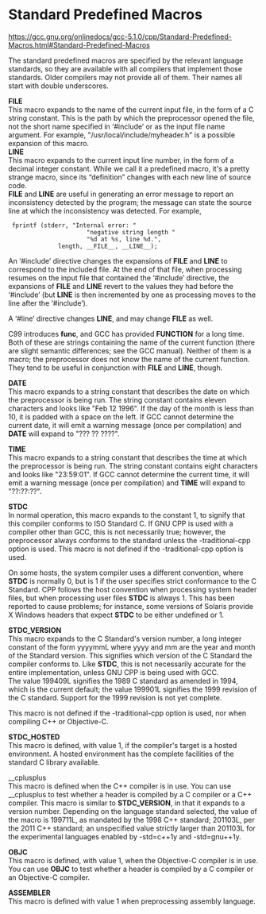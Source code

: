 # Standard Predefined Macros
https://gcc.gnu.org/onlinedocs/gcc-5.1.0/cpp/Standard-Predefined-Macros.html#Standard-Predefined-Macros  

The standard predefined macros are specified by the relevant language standards, so they are available with all compilers that implement those standards. Older compilers may not provide all of them. Their names all start with double underscores.  

__FILE__   
This macro expands to the name of the current input file, in the form of a C string constant. This is the path by which the preprocessor opened the file, not the short name specified in ‘#include’ or as the input file name argument. For example, "/usr/local/include/myheader.h" is a possible expansion of this macro.  
__LINE__  
This macro expands to the current input line number, in the form of a decimal integer constant. While we call it a predefined macro, it's a pretty strange macro, since its “definition” changes with each new line of source code.  
__FILE__ and __LINE__ are useful in generating an error message to report an inconsistency detected by the program; the message can state the source line at which the inconsistency was detected. For example,  
```
 fprintf (stderr, "Internal error: "
                      "negative string length "
                      "%d at %s, line %d.",
              length, __FILE__, __LINE__);
```
An ‘#include’ directive changes the expansions of __FILE__ and __LINE__ to correspond to the included file. At the end of that file, when processing resumes on the input file that contained the ‘#include’ directive, the expansions of __FILE__ and __LINE__ revert to the values they had before the ‘#include’ (but __LINE__ is then incremented by one as processing moves to the line after the ‘#include’).  

A ‘#line’ directive changes __LINE__, and may change __FILE__ as well.   

C99 introduces __func__, and GCC has provided __FUNCTION__ for a long time. Both of these are strings containing the name of the current function (there are slight semantic differences; see the GCC manual). Neither of them is a macro; the preprocessor does not know the name of the current function. They tend to be useful in conjunction with __FILE__ and __LINE__, though.  

__DATE__  
This macro expands to a string constant that describes the date on which the preprocessor is being run. The string constant contains eleven characters and looks like "Feb 12 1996". If the day of the month is less than 10, it is padded with a space on the left.
If GCC cannot determine the current date, it will emit a warning message (once per compilation) and __DATE__ will expand to "??? ?? ????".  

__TIME__  
This macro expands to a string constant that describes the time at which the preprocessor is being run. The string constant contains eight characters and looks like "23:59:01".
If GCC cannot determine the current time, it will emit a warning message (once per compilation) and __TIME__ will expand to "??:??:??".  

__STDC__  
In normal operation, this macro expands to the constant 1, to signify that this compiler conforms to ISO Standard C. If GNU CPP is used with a compiler other than GCC, this is not necessarily true; however, the preprocessor always conforms to the standard unless the -traditional-cpp option is used.
This macro is not defined if the -traditional-cpp option is used.  

On some hosts, the system compiler uses a different convention, where __STDC__ is normally 0, but is 1 if the user specifies strict conformance to the C Standard. CPP follows the host convention when processing system header files, but when processing user files __STDC__ is always 1. This has been reported to cause problems; for instance, some versions of Solaris provide X Windows headers that expect __STDC__ to be either undefined or 1.  

__STDC_VERSION__  
This macro expands to the C Standard's version number, a long integer constant of the form yyyymmL where yyyy and mm are the year and month of the Standard version. This signifies which version of the C Standard the compiler conforms to. Like __STDC__, this is not necessarily accurate for the entire implementation, unless GNU CPP is being used with GCC.  
The value 199409L signifies the 1989 C standard as amended in 1994, which is the current default; the value 199901L signifies the 1999 revision of the C standard. Support for the 1999 revision is not yet complete.  

This macro is not defined if the -traditional-cpp option is used, nor when compiling C++ or Objective-C.  

__STDC_HOSTED__  
This macro is defined, with value 1, if the compiler's target is a hosted environment. A hosted environment has the complete facilities of the standard C library available.

__cplusplus  
This macro is defined when the C++ compiler is in use. You can use __cplusplus to test whether a header is compiled by a C compiler or a C++ compiler. This macro is similar to __STDC_VERSION__, in that it expands to a version number. Depending on the language standard selected, the value of the macro is 199711L, as mandated by the 1998 C++ standard; 201103L, per the 2011 C++ standard; an unspecified value strictly larger than 201103L for the experimental languages enabled by -std=c++1y and -std=gnu++1y.  

__OBJC__  
This macro is defined, with value 1, when the Objective-C compiler is in use. You can use __OBJC__ to test whether a header is compiled by a C compiler or an Objective-C compiler.  

__ASSEMBLER__  
This macro is defined with value 1 when preprocessing assembly language.  
